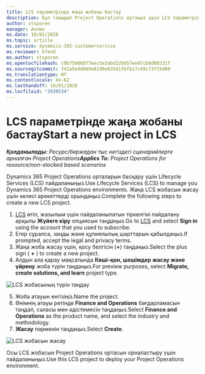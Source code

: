 ```yaml
---
title: LCS параметрінде жаңа жобаны бастау
description: Бұл тақырып Project Operations ортаңыз үшін LCS параметрінде жаңа жоба жасау туралы ақпарат береді.
author: stsporen
manager: Annbe
ms.date: 10/01/2020
ms.topic: article
ms.service: dynamics-365-customerservice
ms.reviewer: kfend
ms.author: stsporen
ms.openlocfilehash: c0b756068f7eec5e3abd326957ee07cb0d00331f
ms.sourcegitcommit: f42a5e4dbb9e82d8e635d1fbfb17c49c73f25d60
ms.translationtype: HT
ms.contentlocale: kk-KZ
ms.lasthandoff: 10/01/2020
ms.locfileid: "3930534"
---
```

# <a name="start-a-new-project-in-lcs"></a><span data-ttu-id="ff25a-103">LCS параметрінде жаңа жобаны бастау</span><span class="sxs-lookup"><span data-stu-id="ff25a-103">Start a new project in LCS</span></span>

<span data-ttu-id="ff25a-104">_**Қолданылады:** Ресурс/биржадан тыс негіздегі сценарийлерге арналған Project Operations_</span><span class="sxs-lookup"><span data-stu-id="ff25a-104">_**Applies To:** Project Operations for resource/non-stocked based scenarios_</span></span>

<span data-ttu-id="ff25a-105">Dynamics 365 Project Operations орталарын басқару үшін Lifecycle Services (LCS) пайдаланыңыз.</span><span class="sxs-lookup"><span data-stu-id="ff25a-105">Use Lifecycle Services (LCS) to manage you Dynamics 365 Project Operations environments.</span></span> <span data-ttu-id="ff25a-106">Жаңа LCS жобасын жасау үшін келесі әрекеттерді орындаңыз.</span><span class="sxs-lookup"><span data-stu-id="ff25a-106">Complete the following steps to create a new LCS project.</span></span>

1. <span data-ttu-id="ff25a-107">[LCS](https://lcs.dynamics.com/Logon/Index) өтіп, жазылым үшін пайдаланылатын тіркелгіні пайдалану арқылы **Жүйеге кіру** опциясын таңдаңыз.</span><span class="sxs-lookup"><span data-stu-id="ff25a-107">Go to [LCS](https://lcs.dynamics.com/Logon/Index) and select **Sign in** using the account that you used to subscribe.</span></span>
2. <span data-ttu-id="ff25a-108">Егер сұралса, заңды және құпиялылық шарттарын қабылдаңыз.</span><span class="sxs-lookup"><span data-stu-id="ff25a-108">If prompted, accept the legal and privacy terms.</span></span>
3. <span data-ttu-id="ff25a-109">Жаңа жоба жасау үшін, қосу белгісін (**+**) таңдаңыз.</span><span class="sxs-lookup"><span data-stu-id="ff25a-109">Select the plus sign ( **+** ) to create a new project.</span></span>
4. <span data-ttu-id="ff25a-110">Алдын ала қарау мақсатында **Көші-қон, шешімдер жасау және үйрену** жоба түрін таңдаңыз.</span><span class="sxs-lookup"><span data-stu-id="ff25a-110">For preview purposes, select **Migrate, create solutions, and learn** project type.</span></span>

  ![LCS жобасының түрін таңдау](./media/create-lcs-1.png)

5. <span data-ttu-id="ff25a-112">Жоба атауын енгізіңіз.</span><span class="sxs-lookup"><span data-stu-id="ff25a-112">Name the project.</span></span> 
6. <span data-ttu-id="ff25a-113">Өнімнің атауы ретінде **Finance and Operations** бағдарламасын таңдап, саласы мен әдістемесін таңдаңыз.</span><span class="sxs-lookup"><span data-stu-id="ff25a-113">Select **Finance and Operations** as the product name, and select the industry and methodology.</span></span> 
7. <span data-ttu-id="ff25a-114">**Жасау** пәрменін таңдаңыз.</span><span class="sxs-lookup"><span data-stu-id="ff25a-114">Select **Create**.</span></span>

![LCS жобасын жасау](./media/create-lcs-2.png)

<span data-ttu-id="ff25a-116">Осы LCS жобасын Project Operations ортасын орналастыру үшін пайдаланыңыз.</span><span class="sxs-lookup"><span data-stu-id="ff25a-116">Use this LCS project to deploy your Project Operations environment.</span></span>

